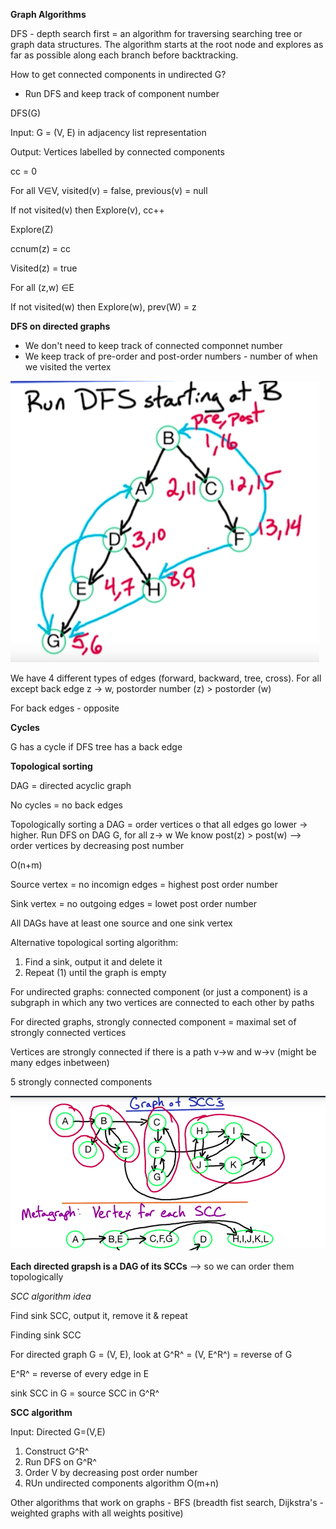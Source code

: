 **Graph Algorithms**

DFS - depth search first = an algorithm for traversing searching tree or
graph data structures. The algorithm starts at the root node and
explores as far as possible along each branch before backtracking.

How to get connected components in undirected G?

- Run DFS and keep track of component number

DFS(G)

Input: G = (V, E) in adjacency list representation

Output: Vertices labelled by connected components

cc = 0

For all V∈V, visited(v) = false, previous(v) = null

If not visited(v) then Explore(v), cc++

Explore(Z)

ccnum(z) = cc

Visited(z) = true

For all (z,w) ∈E 

If not visited(w) then Explore(w), prev(W) = z

**DFS on directed graphs**

- We don't need to keep track of connected componnet number
- We keep track of pre-order and post-order numbers - number of when we
  visited the vertex

![DFSOnDirectedGraph.png](DFSOnDirectedGraph.png)

We have 4 different types of edges (forward, backward, tree, cross). For
all except back edge z -> w, postorder number (z) > postorder (w)

For back edges - opposite

**Cycles**

G has a cycle if DFS tree has a back edge

**Topological sorting**

DAG = directed acyclic graph

No cycles = no back edges

Topologically sorting a DAG = order vertices o that all edges go lower
-> higher. Run DFS on DAG G, for all z-> w We know post(z) > post(w) -->
order vertices by decreasing post number 

O(n+m)

Source vertex = no incomign edges = highest post order number

Sink vertex = no outgoing edges = lowet post order number

All DAGs have at least one source and one sink vertex

Alternative topological sorting algorithm:

1. Find a sink, output it and delete it
2. Repeat (1) until the graph is empty

For undirected graphs: connected component (or just a component) is a
subgraph in which any two vertices are connected to each other by paths

For directed graphs, strongly connected component = maximal set of
strongly connected vertices

Vertices are strongly connected if there is a path v->w and w->v (might
be many edges inbetween)

5 strongly connected components

![graphOfSCCs.png](graphOfSCCs.png)

**Each directed grapsh is a DAG of its SCCs** --> so we can order them topologically

*SCC algorithm idea*

Find sink SCC, output it, remove it & repeat

Finding sink SCC

For directed graph G = (V, E), look at G^R^ = (V, E^R^) = reverse of G

E^R^ = reverse of every edge in E 

sink SCC in G = source SCC in G^R^

**SCC algorithm**

Input: Directed G=(V,E)

1. Construct G^R^
2. Run DFS on G^R^
3. Order V by decreasing post order number
4. RUn undirected components algorithm
O(m+n)

Other algorithms that work on graphs - BFS (breadth fist search,
Dijkstra's - weighted graphs with all weights positive)







